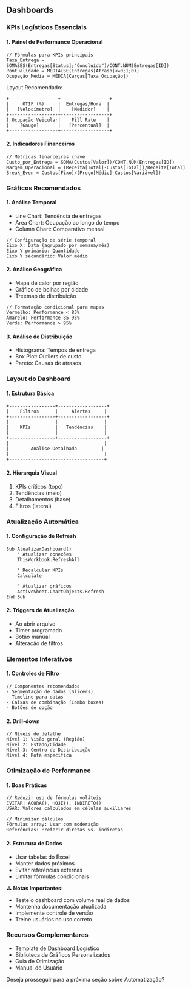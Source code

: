 ## Dashboards

### KPIs Logísticos Essenciais

#### 1. Painel de Performance Operacional
```excel
// Fórmulas para KPIs principais
Taxa_Entrega = SOMASES(Entregas[Status];"Concluído")/CONT.NÚM(Entregas[ID])
Pontualidade = MÉDIA(SE(Entregas[Atraso]<=0;1;0))
Ocupação_Média = MÉDIA(Cargas[Taxa_Ocupação])
```

Layout Recomendado:
```
+------------------+------------------+
|     OTIF (%)     |  Entregas/Hora  |
|   [Velocímetro]  |    [Medidor]    |
+------------------+------------------+
| Ocupação Veicular|    Fill Rate    |
|    [Gauge]       |   [Percentual]  |
+------------------+------------------+
```

#### 2. Indicadores Financeiros
```excel
// Métricas financeiras chave
Custo_por_Entrega = SOMA(Custos[Valor])/CONT.NÚM(Entregas[ID])
Margem_Operacional = (Receita[Total]-Custos[Total])/Receita[Total]
Break_Even = Custos[Fixo]/(Preço[Médio]-Custos[Variável])
```

### Gráficos Recomendados

#### 1. Análise Temporal
- Line Chart: Tendência de entregas
- Area Chart: Ocupação ao longo do tempo
- Column Chart: Comparativo mensal

```excel
// Configuração de série temporal
Eixo X: Data (agrupado por semana/mês)
Eixo Y primário: Quantidade
Eixo Y secundário: Valor médio
```

#### 2. Análise Geográfica
- Mapa de calor por região
- Gráfico de bolhas por cidade
- Treemap de distribuição

```excel
// Formatação condicional para mapas
Vermelho: Performance < 85%
Amarelo: Performance 85-95%
Verde: Performance > 95%
```

#### 3. Análise de Distribuição
- Histograma: Tempos de entrega
- Box Plot: Outliers de custo
- Pareto: Causas de atrasos

### Layout do Dashboard

#### 1. Estrutura Básica
```
+-----------------+------------------+
|    Filtros      |     Alertas     |
+-----------------+------------------+
|                 |                 |
|    KPIs         |   Tendências    |
|                 |                 |
+-----------------+------------------+
|                                   |
|        Análise Detalhada         |
|                                   |
+-----------------------------------+
```

#### 2. Hierarquia Visual
1. KPIs críticos (topo)
2. Tendências (meio)
3. Detalhamentos (base)
4. Filtros (lateral)

### Atualização Automática

#### 1. Configuração de Refresh
```vba
Sub AtualizarDashboard()
    ' Atualizar conexões
    ThisWorkbook.RefreshAll
    
    ' Recalcular KPIs
    Calculate
    
    ' Atualizar gráficos
    ActiveSheet.ChartObjects.Refresh
End Sub
```

#### 2. Triggers de Atualização
- Ao abrir arquivo
- Timer programado
- Botão manual
- Alteração de filtros

### Elementos Interativos

#### 1. Controles de Filtro
```excel
// Componentes recomendados
- Segmentação de dados (Slicers)
- Timeline para datas
- Caixas de combinação (Combo boxes)
- Botões de opção
```

#### 2. Drill-down
```excel
// Níveis de detalhe
Nível 1: Visão geral (Região)
Nível 2: Estado/Cidade
Nível 3: Centro de Distribuição
Nível 4: Rota específica
```

### Otimização de Performance

#### 1. Boas Práticas
```excel
// Reduzir uso de fórmulas voláteis
EVITAR: AGORA(), HOJE(), INDIRETO()
USAR: Valores calculados em células auxiliares

// Minimizar cálculos
Fórmulas array: Usar com moderação
Referências: Preferir diretas vs. indiretas
```

#### 2. Estrutura de Dados
- Usar tabelas do Excel
- Manter dados próximos
- Evitar referências externas
- Limitar fórmulas condicionais

**⚠️ Notas Importantes:**
- Teste o dashboard com volume real de dados
- Mantenha documentação atualizada
- Implemente controle de versão
- Treine usuários no uso correto

### Recursos Complementares
- Template de Dashboard Logístico
- Biblioteca de Gráficos Personalizados
- Guia de Otimização
- Manual do Usuário

Deseja prosseguir para a próxima seção sobre Automatização?
